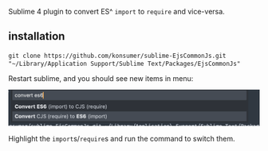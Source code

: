 Sublime 4 plugin to convert ES^ `import` to `require` and vice-versa.

## installation

```
git clone https://github.com/konsumer/sublime-EjsCommonJs.git "~/Library/Application Support/Sublime Text/Packages/EjsCommonJs"
```

Restart sublime, and you should see new items in menu:

![screenshot](./screen.png)

Highlight the `import`s/`require`s and run the command to switch them.

